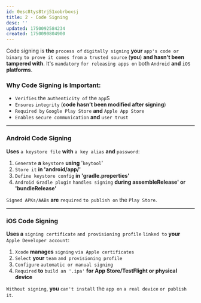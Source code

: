 ```yaml
---
id: 0esc8tys8trj51xobrboxsj
title: 2 - Code Signing
desc: ''
updated: 1750092584234
created: 1750090804900
---
```


Code signing is **the** `process of` `digitally signing` **your** `app's code or binary` `to prove it comes from` `a trusted source` (**you**) **and hasn't been tampered with**. It's `mandatory` `for releasing apps on` both `Android` **and** `iOS` **platforms**.

### Why Code Signing is Important:

* `Verifies` the `authenticity of` the `app`S
* `Ensures` `integrity` (**code hasn’t been modified after signing**)
* `Required by` `Google Play Store` **and** `Apple App Store`
* `Enables` `secure communication` **and** `user trust`

---

### Android Code Signing

**Uses** `a keystore file` **with** `a key alias` **and** `password`:

1. `Generate` **a** `keystore` **using** '`keytool`'
2. `Store it` **in 'android/app/'**
3. `Define keystore config` **in 'gradle.properties'**
4. `Android Gradle plugin` `handles signing` **during assembleRelease' or 'bundleRelease'**

`Signed APKs/AABs` **are** `required` `to publish on` the `Play Store`.

---

### iOS Code Signing

**Uses a** `signing certificate` `and provisioning profile` `linked to` **your** `Apple Developer account`:

1. `Xcode` **manages** `signing` `via Apple certificates`
2. `Select` **your** `team` `and provisioning profile`
3. `Configure` `automatic or manual signing`
4. `Required` **to** `build an '.ipa'` **for App Store/TestFlight or physical device**

`Without signing`, **you** `can't install` the `app on` `a real device` `or publish it`.